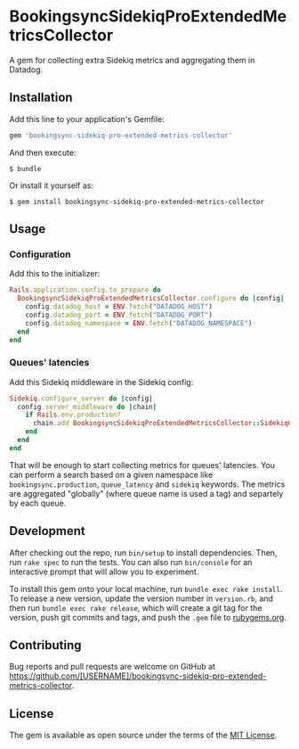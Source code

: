 # BookingsyncSidekiqProExtendedMetricsCollector

A gem for collecting extra Sidekiq metrics and aggregating them in Datadog.

## Installation

Add this line to your application's Gemfile:

```ruby
gem 'bookingsync-sidekiq-pro-extended-metrics-collector'
```

And then execute:

    $ bundle

Or install it yourself as:

    $ gem install bookingsync-sidekiq-pro-extended-metrics-collector

## Usage

### Configuration

Add this to the initializer:

``` rb
Rails.application.config.to_prepare do
  BookingsyncSidekiqProExtendedMetricsCollector.configure do |config|
    config.datadog_host = ENV.fetch("DATADOG_HOST")
    config.datadog_port = ENV.fetch("DATADOG_PORT")
    config.datadog_namespace = ENV.fetch("DATADOG_NAMESPACE")
  end
end
```

### Queues' latencies

Add this Sidekiq middleware in the Sidekiq config:

``` rb
Sidekiq.configure_server do |config|
  config.server_middleware do |chain|
    if Rails.env.production?
      chain.add BookingsyncSidekiqProExtendedMetricsCollector::SidekiqQueueLatencyMiddleware
    end
  end
end
```

That will be enough to start collecting metrics for queues' latencies. You can perform a search based on a given namespace like `bookingsync.production`, `queue_latency` and `sidekiq` keywords. The metrics are aggregated "globally" (where queue name is used a tag) and separtely by each queue.

## Development

After checking out the repo, run `bin/setup` to install dependencies. Then, run `rake spec` to run the tests. You can also run `bin/console` for an interactive prompt that will allow you to experiment.

To install this gem onto your local machine, run `bundle exec rake install`. To release a new version, update the version number in `version.rb`, and then run `bundle exec rake release`, which will create a git tag for the version, push git commits and tags, and push the `.gem` file to [rubygems.org](https://rubygems.org).

## Contributing

Bug reports and pull requests are welcome on GitHub at https://github.com/[USERNAME]/bookingsync-sidekiq-pro-extended-metrics-collector.

## License

The gem is available as open source under the terms of the [MIT License](https://opensource.org/licenses/MIT).
